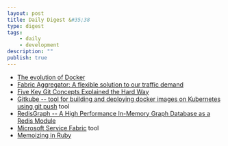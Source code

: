 ```yaml
---
layout: post
title: Daily Digest &#35;38
type: digest
tags: 
    - daily
    - development
description: ""
publish: true
---
```


- [The evolution of Docker](https://blog.docker.com/2018/03/5-years-later-docker-come-long-way/)
- [Fabric Aggregator: A flexible solution to our traffic demand](https://code.facebook.com/posts/226845501211938/fabric-aggregator-a-flexible-solution-to-our-traffic-demand/?utm_source=jakartadev)
- [Five Key Git Concepts Explained the Hard Way](https://zwischenzugs.com/2018/03/14/five-key-git-concepts-explained-the-hard-way/)
- [Gitkube -- tool for building and deploying docker images on Kubernetes using git push](https://gitkube.sh/) <span class="label">tool</span>
- [RedisGraph -- A High Performance In-Memory Graph Database as a Redis Module](http://redisgraph.io/design/)
- [Microsoft Service Fabric](https://github.com/Microsoft/service-fabric) <span class="label">tool</span>
- [Memoizing in Ruby](http://www.soulcutter.com/articles/memoizing-in-ruby.html)